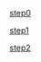 
 [step0](https://github.com/MartinJewski/folderHierarchy-Creator/blob/master/pic0.png?raw=true)
 
 [step1](https://github.com/MartinJewski/folderHierarchy-Creator/blob/master/pic1.png?raw=true)
 
 [step2](https://github.com/MartinJewski/folderHierarchy-Creator/blob/master/pic2.png?raw=true)
